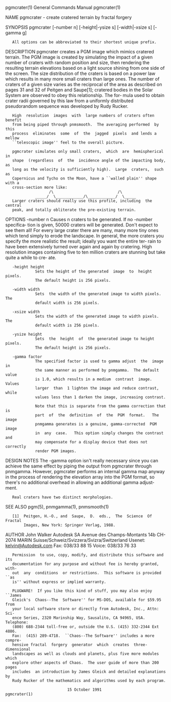 pgmcrater(1)               General Commands Manual               pgmcrater(1)

NAME
       pgmcrater - create cratered terrain by fractal forgery

SYNOPSIS
       pgmcrater [-number n] [-height|-ysize s] [-width|-xsize s] [-gamma g]

       All options can be abbreviated to their shortest unique prefix.

DESCRIPTION
       pgmcrater  creates a PGM image which mimics cratered terrain.  The PGM
       image is created by simulating the impact of a given number of craters
       with  random  position  and size, then rendering the resulting terrain
       elevations based on a light  source  shining  from  one  side  of  the
       screen.   The size distribution of the craters is based on a power law
       which results in many more small craters than large ones.  The  number
       of  craters  of  a  given size varies as the reciprocal of the area as
       described on pages 31 and 32 of Peitgen and Saupe[1]; cratered  bodies
       in  the Solar System are observed to obey this relationship.  The for‐
       mula used to obtain crater radii governed by this law from a uniformly
       distributed pseudorandom sequence was developed by Rudy Rucker.

       High  resolution  images  with  large numbers of craters often benefit
       from being piped through pnmsmooth.  The averaging performed  by  this
       process  eliminates  some  of  the  jagged  pixels  and lends a mellow
       ``telescopic image'' feel to the overall picture.

       pgmcrater simulates only small craters,  which  are  hemispherical  in
       shape  (regardless  of  the  incidence angle of the impacting body, as
       long as the velocity is sufficiently high).  Large  craters,  such  as
       Copernicus and Tycho on the Moon, have a ``walled plain'' shape with a
       cross-section more like:
                       /\                            /\
                 _____/  \____________/\____________/  \_____
       Larger craters should really use this profile, including  the  central
       peak, and totally obliterate the pre-existing terrain.

OPTIONS
       -number n Causes  n craters to be generated.  If no -number specifica‐
                 tion is given,  50000  craters  will  be  generated.   Don't
                 expect  to  see  them all!  For every large crater there are
                 many, many more tiny ones which tend  simply  to  erode  the
                 landscape.   In  general,  the  more craters you specify the
                 more realistic the result; ideally you want the entire  ter‐
                 rain to have been extensively turned over again and again by
                 cratering.  High resolution images containing  five  to  ten
                 million  craters are stunning but take quite a while to cre‐
                 ate.

       -height height
                 Sets the height of the generated  image  to  height  pixels.
                 The default height is 256 pixels.

       -width width
                 Sets  the width of the generated image to width pixels.  The
                 default width is 256 pixels.

       -xsize width
                 Sets the width of the generated image to width pixels.   The
                 default width is 256 pixels.

       -ysize height
                 Sets  the  height  of  the generated image to height pixels.
                 The default height is 256 pixels.

       -gamma factor
                 The specified factor is used to gamma adjust  the  image  in
                 the same manner as performed by pnmgamma.  The default value
                 is 1.0, which results in a medium  contrast  image.   Values
                 larger  than  1 lighten the image and reduce contrast, while
                 values less than 1 darken the image, increasing contrast.

                 Note that this is separate from the gamma correction that is
                 part  of  the  definition  of  the  PGM  format.   The image
                 pnmgamma generates is a genuine, gamma-corrected  PGM  image
                 in  any  case.   This option simply changes the contrast and
                 may compensate for a display device that does not  correctly
                 render PGM images.

DESIGN NOTES
       The  -gamma  option  isn't  really necessary since you can achieve the
       same effect by piping the  output  from  pgmcrater  through  pnmgamma.
       However,  pgmcrater  performs  an  internal  gamma  map  anyway in the
       process of rendering the elevation  array  into  the  PGM  format,  so
       there's no additional overhead in allowing an additional gamma adjust‐
       ment.

       Real craters have two distinct morphologies.

SEE ALSO
       pgm(5), pnmgamma(1), pnmsmooth(1)

       [1]  Peitgen, H.-O., and  Saupe,  D.  eds.,  The  Science  Of  Fractal
            Images, New York: Springer Verlag, 1988.

AUTHOR
            John Walker
            Autodesk SA
            Avenue des Champs-Montants 14b
            CH-2074 MARIN
            Suisse/Schweiz/Svizzera/Svizra/Switzerland
            Usenet:  kelvin@Autodesk.com
            Fax:     038/33 88 15
            Voice:   038/33 76 33

       Permission  to use, copy, modify, and distribute this software and its
       documentation for any purpose and without fee is hereby granted, with‐
       out  any  conditions  or restrictions.  This software is provided ``as
       is'' without express or implied warranty.

       PLUGWARE!  If you like this kind of stuff, you may also enjoy  ``James
       Gleick's  Chaos--The  Software'' for MS-DOS, available for $59.95 from
       your local software store or directly from Autodesk, Inc., Attn:  Sci‐
       ence Series, 2320 Marinship Way, Sausalito, CA 94965, USA.  Telephone:
       (800) 688-2344 toll-free or, outside the U.S. (415) 332-2344 Ext 4886.
       Fax:  (415) 289-4718.  ``Chaos--The Software'' includes a more compre‐
       hensive fractal  forgery  generator  which  creates  three-dimensional
       landscapes as well as clouds and planets, plus five more modules which
       explore other aspects of Chaos.  The user guide of more than 200 pages
       includes  an introduction by James Gleick and detailed explanations by
       Rudy Rucker of the mathematics and algorithms used by each program.

                               15 October 1991                   pgmcrater(1)
